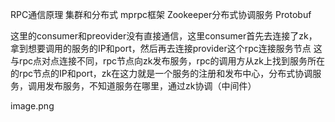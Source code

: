 RPC通信原理
集群和分布式
mprpc框架
Zookeeper分布式协调服务
Protobuf


这里的consumer和preovider没有直接通信，这里consumer首先去连接了zk，拿到想要调用的服务的IP和port，然后再去连接provider这个rpc连接服务节点
这与rpc点对点连接不同，rpc节点向zk发布服务，rpc的调用方从zk上找到服务所在的rpc节点的IP和port，zk在这力就是一个服务的注册和发布中心，分布式协调服务，调用发布服务，不知道服务在哪里，通过zk协调（中间件）


image.png